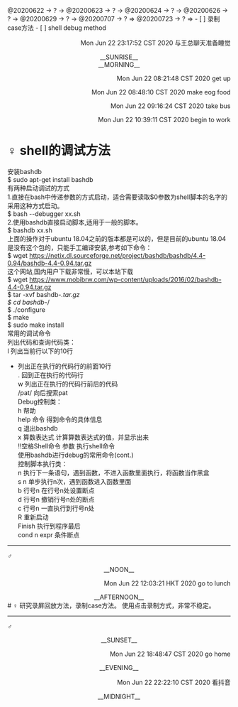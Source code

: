 <link rel="stylesheet"  type="text/css" href="s-activity.css"/>
<TODO>@20200622 → ? → @20200623 → ? → @20200624 → ? → @20200626 → ? → @20200629 → ? → @20200707 → ? ⇒ @20200723 → ? ⇒ </TODO>
- [ ] 录制case方法   
- [ ] shell debug method  

<p align="right"><action>Mon Jun 22 23:17:52 CST 2020 与王总聊天准备睡觉</action></p>
<center><timeblock>__SUNRISE__</timeblock></center>
<center><timeblock>__MORNING__</timeblock></center>
<p align="right"><action>Mon Jun 22 08:21:48 CST 2020 get up</action></p>
<p align="right"><action>Mon Jun 22 08:48:10 CST 2020 make eog food</action></p> 
<p align="right"><action>Mon Jun 22 09:16:24 CST 2020 take bus</action></p>
<p align="right"><action>Mon Jun 22 10:39:11 CST 2020 begin to work</action></p>

# ♀ shell的调试方法  
安装bashdb  
$ sudo apt-get install bashdb  
有两种启动调试的方式  
1.直接在bash中传递参数的方式启动，适合需要读取$0参数为shell脚本的名字的采用这种方式启动。  
$ bash --debugger xx.sh  
2.使用bashdb直接启动脚本,适用于一般的脚本。  
$ bashdb xx.sh  
上面的操作对于ubuntu 18.04之前的版本都是可以的，但是目前的ubuntu 18.04是没有这个包的，只能手工编译安装,参考如下命令：  
$ wget https://netix.dl.sourceforge.net/project/bashdb/bashdb/4.4-0.94/bashdb-4.4-0.94.tar.gz  
这个网站,国内用户下载非常慢，可以本站下载  
$ wget https://www.mobibrw.com/wp-content/uploads/2016/02/bashdb-4.4-0.94.tar.gz  
$ tar -xvf bashdb-*.tar.gz  
$ cd bashdb-*/  
$ ./configure  
$ make  
$ sudo make install  
常用的调试命令  
列出代码和查询代码类：  
l 列出当前行以下的10行  
- 列出正在执行的代码行的前面10行  
. 回到正在执行的代码行  
w 列出正在执行的代码行前后的代码  
/pat/ 向后搜索pat  
Debug控制类：  
h 帮助  
help 命令 得到命令的具体信息  
q 退出bashdb  
x 算数表达式 计算算数表达式的值，并显示出来  
!!空格Shell命令 参数 执行shell命令  
使用bashdb进行debug的常用命令(cont.)  
控制脚本执行类：  
n 执行下一条语句，遇到函数，不进入函数里面执行，将函数当作黑盒  
s n 单步执行n次，遇到函数进入函数里面  
b 行号n 在行号n处设置断点  
d 行号n 撤销行号n处的断点  
c 行号n 一直执行到行号n处  
R 重新启动  
Finish 执行到程序最后  
cond n expr 条件断点  

---
_♂_
<center><timeblock>__NOON__</timeblock></center>
<p align="right"><action>Mon Jun 22 12:03:21 HKT 2020 go to lunch</action></p>
<center><timeblock>__AFTERNOON__</timeblock></center>
# ♀ 研究录屏回放方法，录制case方法。   
使用点击录制方式，非常不稳定。

---
_♂_
<center><timeblock>__SUNSET__</timeblock></center>
<p align="right"><action>Mon Jun 22 18:48:47 CST 2020 go home</action></p>
<center><timeblock>__EVENING__</timeblock></center>
<p align="right"><action>Mon Jun 22 22:22:10 CST 2020 看抖音</action></p>
<center><timeblock>__MIDNIGHT__</timeblock></center>

